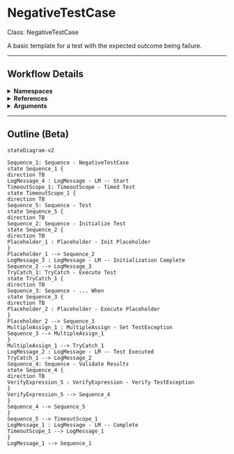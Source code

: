 # NegativeTestCase
Class: NegativeTestCase

A basic template for a test with the expected outcome being failure.

<hr />

## Workflow Details
<details>
    <summary>
    <b>Namespaces</b>
    </summary>

    - System.Activities
- System.Activities.Statements
- System.Activities.Expressions
- System.Activities.Validation
- System.Activities.XamlIntegration
- Microsoft.VisualBasic
- Microsoft.VisualBasic.Activities
- System
- System.Collections
- System.Collections.Generic
- System.Data
- System.Diagnostics
- System.Drawing
- System.IO
- System.Linq
- System.Net.Mail
- System.Xml
- System.Text
- System.Xml.Linq
- UiPath.Core
- UiPath.Core.Activities
- System.Windows.Markup
- System.Collections.ObjectModel
- System.Runtime.Serialization
- System.Reflection
- System.Linq.Expressions
- UiPath.Testing.Activities
- UiPath.Shared.Activities
- GlobalVariablesNamespace
- GlobalConstantsNamespace


</details>
<details>
    <summary>
    <b>References</b>
    </summary>

    - Microsoft.CSharp
- Microsoft.VisualBasic
- mscorlib
- NPOI
- PresentationCore
- PresentationFramework
- System
- System.Activities
- System.ComponentModel
- System.ComponentModel.TypeConverter
- System.Configuration.ConfigurationManager
- System.Console
- System.Core
- System.Data
- System.Drawing
- System.Linq
- System.Linq.Expressions
- System.Memory
- System.Memory.Data
- System.ObjectModel
- System.Private.CoreLib
- System.Private.DataContractSerialization
- System.Private.ServiceModel
- System.Private.Uri
- System.Reflection.DispatchProxy
- System.Reflection.Metadata
- System.Reflection.TypeExtensions
- System.Runtime.Serialization
- System.Runtime.Serialization.Formatters
- System.Runtime.Serialization.Primitives
- System.Security.Permissions
- System.ServiceModel
- System.ServiceModel.Activities
- System.Xaml
- System.Xml
- System.Xml.Linq
- UiPath.Excel
- UiPath.Excel.Activities
- UiPath.Mail.Activities
- UiPath.Studio.Constants
- UiPath.System.Activities
- UiPath.Testing.Activities
- UiPath.Workflow
- WindowsBase


</details>
<details>
    <summary>
    <b>Arguments</b>
    </summary>

    <table><tr><th>Name</th><th>Direction</th><th>Type</th><th>Description</th></tr></table>
    
</details>

<hr />

## Outline (Beta)

```mermaid
stateDiagram-v2

Sequence_1: Sequence - NegativeTestCase
state Sequence_1 {
direction TB
LogMessage_4 : LogMessage - LM -- Start
TimeoutScope_1: TimeoutScope - Timed Test
state TimeoutScope_1 {
direction TB
Sequence_5: Sequence - Test
state Sequence_5 {
direction TB
Sequence_2: Sequence - Initialize Test
state Sequence_2 {
direction TB
Placeholder_1 : Placeholder - Init Placeholder
}
Placeholder_1 --> Sequence_2
LogMessage_3 : LogMessage - LM -- Initialization Complete
Sequence_2 --> LogMessage_3
TryCatch_1: TryCatch - Execute Test
state TryCatch_1 {
direction TB
Sequence_3: Sequence - ... When
state Sequence_3 {
direction TB
Placeholder_2 : Placeholder - Execute Placeholder
}
Placeholder_2 --> Sequence_3
MultipleAssign_1 : MultipleAssign - Set TestException
Sequence_3 --> MultipleAssign_1
}
MultipleAssign_1 --> TryCatch_1
LogMessage_2 : LogMessage - LM -- Test Executed
TryCatch_1 --> LogMessage_2
Sequence_4: Sequence - Validate Results
state Sequence_4 {
direction TB
VerifyExpression_5 : VerifyExpression - Verify TestException
}
VerifyExpression_5 --> Sequence_4
}
Sequence_4 --> Sequence_5
}
Sequence_5 --> TimeoutScope_1
LogMessage_1 : LogMessage - LM -- Complete
TimeoutScope_1 --> LogMessage_1
}
LogMessage_1 --> Sequence_1
```